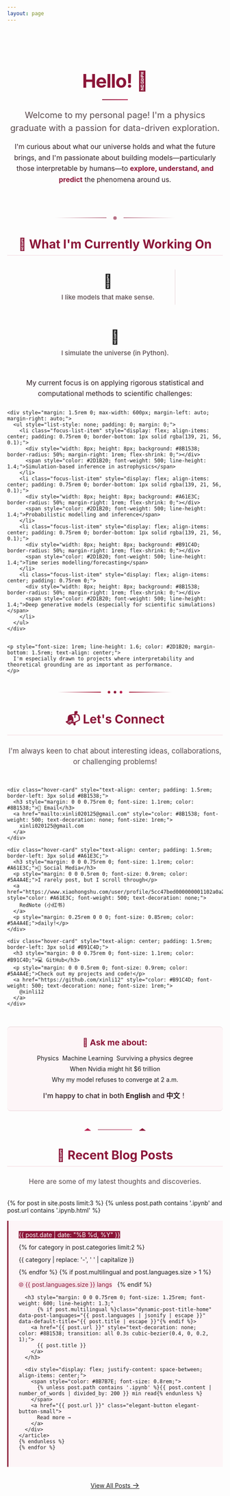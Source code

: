 ```yaml
---
layout: page
---
```


<div class="hero-section animate-on-scroll" style="text-align: center; margin-bottom: 2.5rem; padding: 2rem 0;">
  <h1 style="font-size: 2.75rem; margin-bottom: 1rem; color: #8B1538; font-weight: 700; letter-spacing: -0.03em;">
    Hello! 👋
  </h1>
  <div style="width: 60px; height: 2px; background: linear-gradient(90deg, #8B1538, #B91C4D); margin: 1rem auto;"></div>
  <p class="lead" style="font-size: 1.25rem; color: #5A4A4E; margin-bottom: 1rem; max-width: 800px; margin-left: auto; margin-right: auto; line-height: 1.5;">
    Welcome to my personal page! I'm a physics graduate with a passion for data-driven exploration.
  </p>
  <p style="font-size: 1rem; color: #2D1B20; max-width: 900px; margin: 0 auto; line-height: 1.6;">
    I'm curious about what our universe holds and what the future brings, and I'm passionate about building models—particularly those interpretable by humans—to <strong style="color: #8B1538;">explore, understand, and predict</strong> the phenomena around us.
  </p>
</div>

<div style="display: flex; justify-content: center; align-items: center; margin: 2.5rem 0;">
  <div style="flex: 1; max-width: 120px; height: 1px; background: linear-gradient(90deg, transparent, #8B1538); margin-right: 1rem;"></div>
  <div style="width: 8px; height: 8px; background: #8B1538; border-radius: 50%; opacity: 0.6;"></div>
  <div style="flex: 1; max-width: 120px; height: 1px; background: linear-gradient(90deg, #8B1538, transparent); margin-left: 1rem;"></div>
</div>

<div class="current-work-section animate-on-scroll" style="margin: 2.5rem 0;">
  <h2 style="font-size: 1.75rem; margin-bottom: 1.5rem; color: #8B1538; text-align: center; border-bottom: 2px solid #F8E8EC; padding-bottom: 0.5rem;">🚀 What I'm Currently Working On</h2>
  
  <div style="display: flex; gap: 2rem; justify-content: center; margin-bottom: 2rem; flex-wrap: wrap;">
    <div class="hover-card" style="text-align: center; padding: 1rem;">
      <div style="font-size: 2rem; margin-bottom: 0.5rem;">🧠</div>
      <p style="margin: 0; font-weight: 500; font-size: 0.95rem; color: #5A4A4E;">I like models that make sense.</p>
    </div>
    <div style="width: 1px; background: #E8D4D8; margin: 0.5rem 0;"></div>
    <div class="hover-card" style="text-align: center; padding: 1rem;">
      <div style="font-size: 2rem; margin-bottom: 0.5rem;">🔭</div>
      <p style="margin: 0; font-weight: 500; font-size: 0.95rem; color: #5A4A4E;">I simulate the universe (in Python).</p>
    </div>
  </div>

  <div style="margin: 2rem 0;">
    <p style="font-size: 1rem; line-height: 1.6; color: #2D1B20; margin-bottom: 1.5rem; text-align: center;">
      My current focus is on applying rigorous statistical and computational methods to scientific challenges:
    </p>
    
    <div style="margin: 1.5rem 0; max-width: 600px; margin-left: auto; margin-right: auto;">
      <ul style="list-style: none; padding: 0; margin: 0;">
        <li class="focus-list-item" style="display: flex; align-items: center; padding: 0.75rem 0; border-bottom: 1px solid rgba(139, 21, 56, 0.1);">
          <div style="width: 8px; height: 8px; background: #8B1538; border-radius: 50%; margin-right: 1rem; flex-shrink: 0;"></div>
          <span style="color: #2D1B20; font-weight: 500; line-height: 1.4;">Simulation-based inference in astrophysics</span>
        </li>
        <li class="focus-list-item" style="display: flex; align-items: center; padding: 0.75rem 0; border-bottom: 1px solid rgba(139, 21, 56, 0.1);">
          <div style="width: 8px; height: 8px; background: #A61E3C; border-radius: 50%; margin-right: 1rem; flex-shrink: 0;"></div>
          <span style="color: #2D1B20; font-weight: 500; line-height: 1.4;">Probabilistic modelling and inference</span>
        </li>
        <li class="focus-list-item" style="display: flex; align-items: center; padding: 0.75rem 0; border-bottom: 1px solid rgba(139, 21, 56, 0.1);">
          <div style="width: 8px; height: 8px; background: #B91C4D; border-radius: 50%; margin-right: 1rem; flex-shrink: 0;"></div>
          <span style="color: #2D1B20; font-weight: 500; line-height: 1.4;">Time series modelling/forecasting</span>
        </li>
        <li class="focus-list-item" style="display: flex; align-items: center; padding: 0.75rem 0;">
          <div style="width: 8px; height: 8px; background: #8B1538; border-radius: 50%; margin-right: 1rem; flex-shrink: 0;"></div>
          <span style="color: #2D1B20; font-weight: 500; line-height: 1.4;">Deep generative models (especially for scientific simulations)</span>
        </li>
      </ul>
    </div>

    
    <p style="font-size: 1rem; line-height: 1.6; color: #2D1B20; margin-bottom: 1.5rem; text-align: center;">
      I'm especially drawn to projects where interpretability and theoretical grounding are as important as performance.
    </p>
  </div>
</div>

<div style="display: flex; justify-content: center; align-items: center; margin: 2.5rem 0;">
  <div style="flex: 1; max-width: 100px; height: 2px; background: linear-gradient(90deg, transparent, #A61E3C); margin-right: 0.75rem;"></div>
  <div style="width: 6px; height: 6px; background: #A61E3C; border-radius: 50%; margin: 0 0.25rem;"></div>
  <div style="width: 6px; height: 6px; background: #8B1538; border-radius: 50%; margin: 0 0.25rem;"></div>
  <div style="width: 6px; height: 6px; background: #B91C4D; border-radius: 50%; margin: 0 0.25rem;"></div>
  <div style="flex: 1; max-width: 100px; height: 2px; background: linear-gradient(90deg, #A61E3C, transparent); margin-left: 0.75rem;"></div>
</div>

<div class="contact-section animate-on-scroll" style="margin: 2.5rem 0;">
  <h2 style="font-size: 1.75rem; margin-bottom: 1.5rem; color: #8B1538; text-align: center; border-bottom: 2px solid #F8E8EC; padding-bottom: 0.5rem;">📬 Let's Connect</h2>
  
  <div style="text-align: center; margin-bottom: 2rem;">
    <p style="font-size: 1.05rem; line-height: 1.5; color: #5A4A4E; max-width: 700px; margin: 0 auto;">
      I'm always keen to chat about interesting ideas, collaborations, or challenging problems!
    </p>
  </div>

  <div style="display: grid; grid-template-columns: repeat(auto-fit, minmax(250px, 1fr)); gap: 1.5rem; max-width: 900px; margin: 0 auto;">
    
    <div class="hover-card" style="text-align: center; padding: 1.5rem; border-left: 3px solid #8B1538;">
      <h3 style="margin: 0 0 0.75rem 0; font-size: 1.1rem; color: #8B1538;">📧 Email</h3>
      <a href="mailto:xinli020125@gmail.com" style="color: #8B1538; font-weight: 500; text-decoration: none; font-size: 1rem;">
        xinli020125@gmail.com
      </a>
    </div>

    <div class="hover-card" style="text-align: center; padding: 1.5rem; border-left: 3px solid #A61E3C;">
      <h3 style="margin: 0 0 0.75rem 0; font-size: 1.1rem; color: #A61E3C;">📱 Social Media</h3>
      <p style="margin: 0 0 0.5rem 0; font-size: 0.9rem; color: #5A4A4E;">I rarely post, but I scroll through</p>
      <a href="https://www.xiaohongshu.com/user/profile/5cc47bed000000001102a0a2" style="color: #A61E3C; font-weight: 500; text-decoration: none;">
        RedNote (小红书)
      </a>
      <p style="margin: 0.25rem 0 0 0; font-size: 0.85rem; color: #5A4A4E;">daily!</p>
    </div>

    <div class="hover-card" style="text-align: center; padding: 1.5rem; border-left: 3px solid #B91C4D;">
      <h3 style="margin: 0 0 0.75rem 0; font-size: 1.1rem; color: #B91C4D;">💻 GitHub</h3>
      <p style="margin: 0 0 0.5rem 0; font-size: 0.9rem; color: #5A4A4E;">Check out my projects and code!</p>
      <a href="https://github.com/xinli12" style="color: #B91C4D; font-weight: 500; text-decoration: none; font-size: 1rem;">
        @xinli12
      </a>
    </div>
  </div>

  <div class="ask-me-about-section" style="text-align: center; margin-top: 2rem; padding: 1.5rem; background: #FDF5F7; border-top: 1px solid #E8D4D8; border-bottom: 1px solid #E8D4D8; border-radius: 8px;">
    <h3 style="color: #8B1538; margin: 0 0 1rem 0; font-size: 1.2rem;">💬 Ask me about:</h3>
    <div style="display: flex; flex-wrap: wrap; gap: 0.5rem; justify-content: center; margin-bottom: 1rem;">
      <span class="tag">Physics</span>
      <span class="tag">Machine Learning</span>
      <span class="tag">Surviving a physics degree</span>
      <span class="tag">When Nvidia might hit $6 trillion</span>
      <span class="tag">Why my model refuses to converge at 2 a.m.</span>
    </div>
    <p style="margin: 0; font-size: 1rem; color: #2D1B20; font-weight: 500;">
      I'm happy to chat in both <strong>English</strong> and <strong>中文</strong>！
    </p>
  </div>
</div>

<div style="display: flex; justify-content: center; align-items: center; margin: 2.5rem 0;">
  <div style="width: 0; height: 0; border-left: 8px solid transparent; border-right: 8px solid transparent; border-bottom: 6px solid #B91C4D; margin-right: 1rem;"></div>
  <div style="width: 80px; height: 1px; background: linear-gradient(90deg, #8B1538, #B91C4D);"></div>
  <div style="width: 0; height: 0; border-left: 8px solid transparent; border-right: 8px solid transparent; border-bottom: 6px solid #8B1538; margin-left: 1rem;"></div>
</div>

<div class="blog-section animate-on-scroll" style="margin: 2.5rem 0;">
  <h2 style="font-size: 1.75rem; margin-bottom: 1.5rem; color: #8B1538; text-align: center; border-bottom: 2px solid #F8E8EC; padding-bottom: 0.5rem;">📝 Recent Blog Posts</h2>
  
  <div style="text-align: center; margin-bottom: 2rem;">
    <p style="font-size: 1rem; color: #5A4A4E;">
      Here are some of my latest thoughts and discoveries.
    </p>
  </div>

  <div class="blog-posts" style="display: grid; gap: 1rem; max-width: 1000px; margin: 0 auto;">
    {% for post in site.posts limit:3 %}
    {% unless post.path contains '.ipynb' and post.url contains '.ipynb.html' %}
    <article class="hover-card no-animation" style="padding: 1.5rem; border-left: 3px solid #8B1538; background: #FDF5F7;">
      <div style="display: flex; align-items: baseline; gap: 0.75rem; margin-bottom: 0.75rem; flex-wrap: wrap;">
        <span class="tag" style="background: #8B1538; color: white;">
          {{ post.date | date: "%B %d, %Y" }}
        </span>
        {% for category in post.categories limit:2 %}
        <span class="tag">{{ category | replace: '-', ' ' | capitalize }}</span>
        {% endfor %}
        {% if post.multilingual and post.languages.size > 1 %}
        <span class="tag" style="background: #F8E8EC; color: #8B1538;">
          🌐 {{ post.languages.size }} langs
        </span>
        {% endif %}
      </div>

      <h3 style="margin: 0 0 0.75rem 0; font-size: 1.25rem; font-weight: 600; line-height: 1.3;"
          {% if post.multilingual %}class="dynamic-post-title-home" data-post-languages="{{ post.languages | jsonify | escape }}" data-default-title="{{ post.title | escape }}"{% endif %}>
        <a href="{{ post.url }}" style="text-decoration: none; color: #8B1538; transition: all 0.3s cubic-bezier(0.4, 0, 0.2, 1);">
          {{ post.title }}
        </a>
      </h3>

      <div style="display: flex; justify-content: space-between; align-items: center;">
        <span style="color: #8B7B7E; font-size: 0.8rem;">
          {% unless post.path contains '.ipynb' %}{{ post.content | number_of_words | divided_by: 200 }} min read{% endunless %}
        </span>
        <a href="{{ post.url }}" class="elegant-button elegant-button-small">
          Read more →
        </a>
      </div>
    </article>
    {% endunless %}
    {% endfor %}
  </div>

  <div style="text-align: center; margin-top: 2rem;">
    <a href="/blog/" class="elegant-button">
      View All Posts
      <span style="font-size: 1.1rem;">→</span>
    </a>
  </div>
</div>

<!-- Multilingual Homepage Support Script -->
<script>
document.addEventListener('DOMContentLoaded', function() {
  // Always default to English first, then check saved preference
  let preferredLang = 'en';
  const savedLang = localStorage.getItem('preferred-lang');
  if (savedLang) {
    preferredLang = savedLang;
  }
  
  // Update multilingual post previews on homepage
  const dynamicTitlesHome = document.querySelectorAll('.dynamic-post-title-home');
  const dynamicExcerptsHome = document.querySelectorAll('.dynamic-post-excerpt-home');
  
  dynamicTitlesHome.forEach(titleElement => {
    try {
      const languagesAttr = titleElement.getAttribute('data-post-languages');
      if (!languagesAttr) return;
      
      const languages = JSON.parse(languagesAttr);
      const defaultTitle = titleElement.getAttribute('data-default-title');
      
      // Find the preferred language version, defaulting to English
      let langVersion = languages.find(lang => lang.code === preferredLang);
      if (!langVersion && preferredLang !== 'en') {
        langVersion = languages.find(lang => lang.code === 'en');
      }
      
      if (langVersion && langVersion.title) {
        const linkElement = titleElement.querySelector('a');
        if (linkElement) {
          linkElement.textContent = langVersion.title;
        }
      }
    } catch (e) {
      console.log('Error parsing language data for title on homepage:', e);
    }
  });
  
  dynamicExcerptsHome.forEach(excerptElement => {
    try {
      const languagesAttr = excerptElement.getAttribute('data-post-languages');
      if (!languagesAttr) return;
      
      const languages = JSON.parse(languagesAttr);
      const defaultExcerpt = excerptElement.getAttribute('data-default-excerpt');
      
      // Find the preferred language version, defaulting to English
      let langVersion = languages.find(lang => lang.code === preferredLang);
      if (!langVersion && preferredLang !== 'en') {
        langVersion = languages.find(lang => lang.code === 'en');
      }
      
      if (langVersion && langVersion.excerpt) {
        excerptElement.textContent = langVersion.excerpt + '...';
      }
    } catch (e) {
      console.log('Error parsing language data for excerpt on homepage:', e);
    }
  });
});
</script>

<style>
/* Remove hover transform for focus list items */
.focus-list-item {
  transition: all 0.2s ease;
}

.focus-list-item:hover {
  background: rgba(248, 232, 236, 0.3);
  transform: none; /* Override the global hover-card transform */
}

/* Remove hover transform for ask me about section */
.ask-me-about-section {
  transition: all 0.3s cubic-bezier(0.4, 0, 0.2, 1);
}

.ask-me-about-section:hover {
  background: #FDF5F7; /* Keep same background */
  transform: none; /* No transform on hover */
  box-shadow: 0 2px 8px rgba(139, 21, 56, 0.08); /* Subtle shadow instead */
}

/* Optimized animations */
.blog-posts article:hover {
  border-left-color: #B91C4D;
  transform: translateY(-2px); /* Reduced from -3px for smoother feel */
}

.blog-posts article:hover h3 a {
  color: #B91C4D;
  transform: translateY(-0.5px); /* Reduced from -1px */
}

.contact-section .hover-card:hover {
  border-left-color: #B91C4D;
  transform: translateY(-2px); /* Reduced from -3px */
}

/* Smoother transitions for better UX */
.hover-card {
  transition: all 0.25s cubic-bezier(0.4, 0, 0.2, 1); /* Slightly faster */
}

/* Enhanced focus states for accessibility */
.focus-list-item:focus-within {
  background: rgba(248, 232, 236, 0.4);
  outline: 2px solid #8B1538;
  outline-offset: 2px;
}

@media (max-width: 768px) {
  .hero-section h1 {
    font-size: 2rem;
  }
  
  .hero-section .lead {
    font-size: 1rem;
  }
  
  .current-work-section, .contact-section, .blog-section {
    margin: 2rem 0;
  }
  
  h2 {
    font-size: 1.5rem !important;
  }
  
  .blog-posts article {
    padding: 1.25rem;
  }
  
  .contact-section .hover-card {
    padding: 1.25rem;
  }
  
  .elegant-button {
    width: 100%;
    justify-content: center;
  }
  
  /* Reduce transforms on mobile for better performance */
  .blog-posts article:hover,
  .contact-section .hover-card:hover {
    transform: translateY(-1px);
  }
}
</style>
